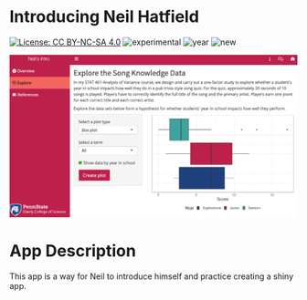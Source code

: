# Introducing Neil Hatfield

[![License: CC BY-NC-SA 4.0](https://img.shields.io/badge/License-CC%20BY--NC--SA%204.0-lightgrey.svg)](https://creativecommons.org/licenses/by-nc-sa/4.0/) 
![experimental](https://img.shields.io/badge/lifecycle-experimental-orange)
![year](https://img.shields.io/badge/year-2023-lightgrey)
![new](https://img.shields.io/badge/lifecycle-newapp-brightgreen)

![App Screenshot](../docs/screenshot.png)

# App Description
This app is a way for Neil to introduce himself and practice creating a shiny app.
